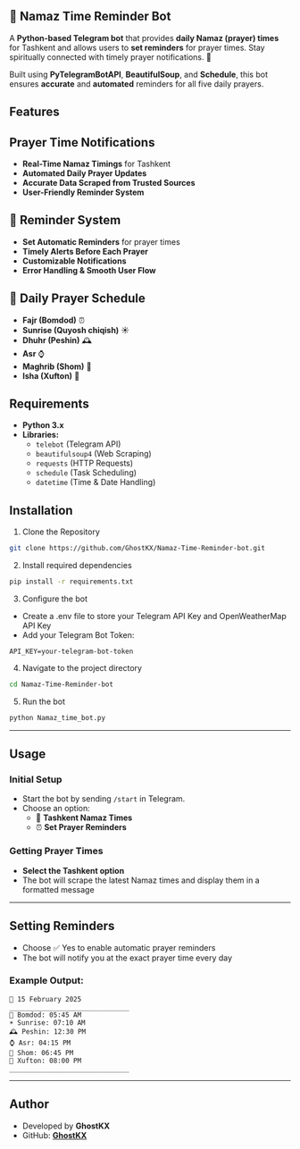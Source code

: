 ## 🌙 Namaz Time Reminder Bot

A **Python-based Telegram bot** that provides **daily Namaz (prayer) times** for Tashkent and allows users to **set reminders** for prayer times. Stay spiritually connected with timely prayer notifications. 🙏

Built using **PyTelegramBotAPI**, **BeautifulSoup**, and **Schedule**, this bot ensures **accurate** and **automated** reminders for all five daily prayers.

## Features

## Prayer Time Notifications  
- **Real-Time Namaz Timings** for Tashkent  
- **Automated Daily Prayer Updates**  
- **Accurate Data Scraped from Trusted Sources**  
- **User-Friendly Reminder System**  

## 🔔 Reminder System  
- **Set Automatic Reminders** for prayer times  
- **Timely Alerts Before Each Prayer**  
- **Customizable Notifications**  
- **Error Handling & Smooth User Flow**  

## 📅 Daily Prayer Schedule  
- **Fajr (Bomdod)** ⏰  
- **Sunrise (Quyosh chiqish)** ☀️  
- **Dhuhr (Peshin)** 🕰️  
- **Asr** ⌚  
- **Maghrib (Shom)** 🌅  
- **Isha (Xufton)** 🌙  

## Requirements  

- **Python 3.x**  
- **Libraries:**  
  - `telebot` (Telegram API)  
  - `beautifulsoup4` (Web Scraping)  
  - `requests` (HTTP Requests)  
  - `schedule` (Task Scheduling)  
  - `datetime` (Time & Date Handling)  
  
## Installation  

1. Clone the Repository  
```bash
git clone https://github.com/GhostKX/Namaz-Time-Reminder-bot.git
```

2. Install required dependencies
```bash
pip install -r requirements.txt
```

3. Configure the bot

- Create a .env file to store your Telegram API Key and OpenWeatherMap API Key
- Add your Telegram Bot Token:

```
API_KEY=your-telegram-bot-token
```

4. Navigate to the project directory
```bash
cd Namaz-Time-Reminder-bot
```

5. Run the bot
```bash
python Namaz_time_bot.py
```

---

## Usage  

### Initial Setup  
- Start the bot by sending `/start` in Telegram.  
- Choose an option:  
   - 💸 **Tashkent Namaz Times**
   - ⏰ **Set Prayer Reminders**


### Getting Prayer Times  
- **Select the Tashkent option**   
- The bot will scrape the latest Namaz times and display them in a formatted message


---

## Setting Reminders
- Choose ✅ Yes to enable automatic prayer reminders
- The bot will notify you at the exact prayer time every day


### Example Output:  

```
📅 15 February 2025  
______________________________  
🏩 Bomdod: 05:45 AM  
☀️ Sunrise: 07:10 AM  
🕰️ Peshin: 12:30 PM  
⌚ Asr: 04:15 PM  
🌅 Shom: 06:45 PM  
🌙 Xufton: 08:00 PM  
______________________________
```

---

## Author

- Developed by **GhostKX**
- GitHub: **[GhostKX](https://github.com/GhostKX/Namaz-Time-Reminder-bot)**